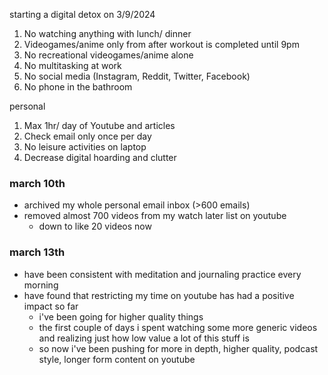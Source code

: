 starting a digital detox on 3/9/2024


1. No watching anything with lunch/ dinner
2. Videogames/anime only from after workout is completed until 9pm
3. No recreational videogames/anime alone
4. No multitasking at work
5. No social media (Instagram, Reddit, Twitter, Facebook)
6. No phone in the bathroom

personal

1. Max 1hr/ day of Youtube and articles
2. Check email only once per day
3. No leisure activities on laptop
4. Decrease digital hoarding and clutter

### march 10th
- archived my whole personal email inbox (>600 emails)
- removed almost 700 videos from my watch later list on youtube
	- down to like 20 videos now

### march 13th
- have been consistent with meditation and journaling practice every morning
- have found that restricting my time on youtube has had a positive impact so far
	- i've been going for higher quality things
	- the first couple of days i spent watching some more generic videos and realizing just how low value a lot of this stuff is
	- so now i've been pushing for more in depth, higher quality, podcast style, longer form content on youtube